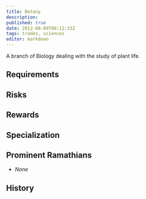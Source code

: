 ```yaml
---
title: Botany
description:
published: true
date: 2012-08-09T00:12:13Z
tags: trades, sciences
editor: markdown
---
```


A branch of Biology dealing with the study of plant life.

## Requirements

## Risks

## Rewards

## Specialization

## Prominent Ramathians

- *None*

## History

